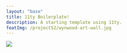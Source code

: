 ```yaml
---
layout: "base"
title: 11ty Boilerplate!
description: A starting template using 11ty.
featImg: /project52/wynwood-art-wall.jpg
---
```


<img src="{{cloudinary.logomarkUrl}}{{featImg}}">
